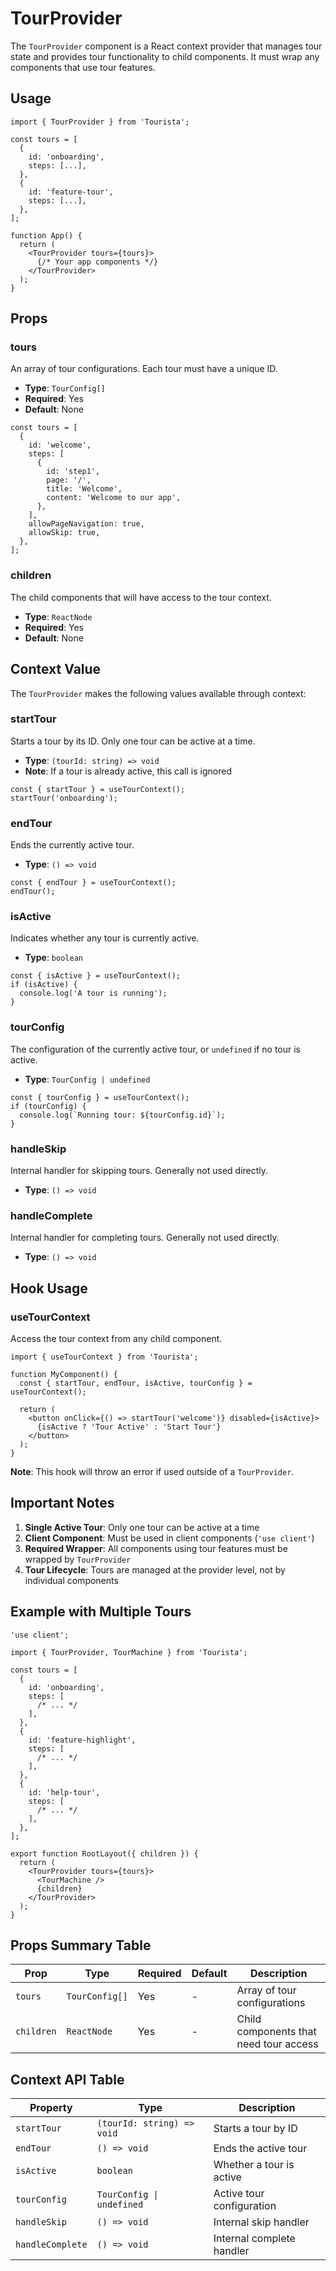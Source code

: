 # TourProvider

The `TourProvider` component is a React context provider that manages tour state and provides tour functionality to child components. It must wrap any components that use tour features.

## Usage

```tsx
import { TourProvider } from 'Tourista';

const tours = [
  {
    id: 'onboarding',
    steps: [...],
  },
  {
    id: 'feature-tour',
    steps: [...],
  },
];

function App() {
  return (
    <TourProvider tours={tours}>
      {/* Your app components */}
    </TourProvider>
  );
}
```

## Props

### tours

An array of tour configurations. Each tour must have a unique ID.

- **Type**: `TourConfig[]`
- **Required**: Yes
- **Default**: None

```tsx
const tours = [
  {
    id: 'welcome',
    steps: [
      {
        id: 'step1',
        page: '/',
        title: 'Welcome',
        content: 'Welcome to our app',
      },
    ],
    allowPageNavigation: true,
    allowSkip: true,
  },
];
```

### children

The child components that will have access to the tour context.

- **Type**: `ReactNode`
- **Required**: Yes
- **Default**: None

## Context Value

The `TourProvider` makes the following values available through context:

### startTour

Starts a tour by its ID. Only one tour can be active at a time.

- **Type**: `(tourId: string) => void`
- **Note**: If a tour is already active, this call is ignored

```tsx
const { startTour } = useTourContext();
startTour('onboarding');
```

### endTour

Ends the currently active tour.

- **Type**: `() => void`

```tsx
const { endTour } = useTourContext();
endTour();
```

### isActive

Indicates whether any tour is currently active.

- **Type**: `boolean`

```tsx
const { isActive } = useTourContext();
if (isActive) {
  console.log('A tour is running');
}
```

### tourConfig

The configuration of the currently active tour, or `undefined` if no tour is active.

- **Type**: `TourConfig | undefined`

```tsx
const { tourConfig } = useTourContext();
if (tourConfig) {
  console.log(`Running tour: ${tourConfig.id}`);
}
```

### handleSkip

Internal handler for skipping tours. Generally not used directly.

- **Type**: `() => void`

### handleComplete

Internal handler for completing tours. Generally not used directly.

- **Type**: `() => void`

## Hook Usage

### useTourContext

Access the tour context from any child component.

```tsx
import { useTourContext } from 'Tourista';

function MyComponent() {
  const { startTour, endTour, isActive, tourConfig } = useTourContext();

  return (
    <button onClick={() => startTour('welcome')} disabled={isActive}>
      {isActive ? 'Tour Active' : 'Start Tour'}
    </button>
  );
}
```

**Note**: This hook will throw an error if used outside of a `TourProvider`.

## Important Notes

1. **Single Active Tour**: Only one tour can be active at a time
2. **Client Component**: Must be used in client components (`'use client'`)
3. **Required Wrapper**: All components using tour features must be wrapped by `TourProvider`
4. **Tour Lifecycle**: Tours are managed at the provider level, not by individual components

## Example with Multiple Tours

```tsx
'use client';

import { TourProvider, TourMachine } from 'Tourista';

const tours = [
  {
    id: 'onboarding',
    steps: [
      /* ... */
    ],
  },
  {
    id: 'feature-highlight',
    steps: [
      /* ... */
    ],
  },
  {
    id: 'help-tour',
    steps: [
      /* ... */
    ],
  },
];

export function RootLayout({ children }) {
  return (
    <TourProvider tours={tours}>
      <TourMachine />
      {children}
    </TourProvider>
  );
}
```

## Props Summary Table

| Prop       | Type           | Required | Default | Description                            |
| ---------- | -------------- | -------- | ------- | -------------------------------------- |
| `tours`    | `TourConfig[]` | Yes      | -       | Array of tour configurations           |
| `children` | `ReactNode`    | Yes      | -       | Child components that need tour access |

## Context API Table

| Property         | Type                       | Description               |
| ---------------- | -------------------------- | ------------------------- |
| `startTour`      | `(tourId: string) => void` | Starts a tour by ID       |
| `endTour`        | `() => void`               | Ends the active tour      |
| `isActive`       | `boolean`                  | Whether a tour is active  |
| `tourConfig`     | `TourConfig \| undefined`  | Active tour configuration |
| `handleSkip`     | `() => void`               | Internal skip handler     |
| `handleComplete` | `() => void`               | Internal complete handler |
